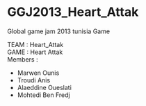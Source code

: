 GGJ2013_Heart_Attak
===================

Global game jam 2013 tunisia Game 

TEAM : Heart_Attak  
GAME : Heart Attak    
Members :
- Marwen Ounis
- Troudi Anis
- Alaeddine Oueslati
- Mohtedi Ben Fredj

